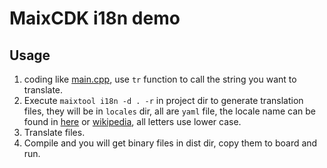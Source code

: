 MaixCDK i18n demo
=====

## Usage

1. coding like [main.cpp](./main/src/main.cpp), use `tr` function to call the string you want to translate.
2. Execute `maixtool i18n -d . -r` in project dir to generate translation files, they will be in `locales` dir, all are `yaml` file, the locale name can be found in [here](https://www.science.co.il/language/Locale-codes.php) or [wikipedia](https://en.wikipedia.org/wiki/Language_localisation), all letters use lower case.
3. Translate files.
4. Compile and you will get binary files in dist dir, copy them to board and run.



